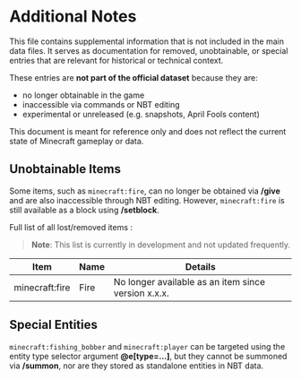 # Additional Notes
This file contains supplemental information that is not included in the main data files. It serves as documentation for removed, unobtainable, or special entries that are relevant for historical or technical context.

These entries are **not part of the official dataset** because they are:
- no longer obtainable in the game
- inaccessible via commands or NBT editing
- experimental or unreleased (e.g. snapshots, April Fools content)

This document is meant for reference only and does not reflect the current state of Minecraft gameplay or data.

## Unobtainable Items
Some items, such as `minecraft:fire`, can no longer be obtained via **/give** and are also inaccessible through NBT editing. However, `minecraft:fire` is still available as a block using **/setblock**.

Full list of all lost/removed items :

> **Note**: This list is currently in development and not updated frequently.

| Item | Name | Details |
|------|------|---------|
| minecraft:fire | Fire | No longer available as an item since version x.x.x. |

## Special Entities
`minecraft:fishing_bobber` and `minecraft:player` can be targeted using the entity type selector argument **@e[type=...]**, but they cannot be summoned via **/summon**, nor are they stored as standalone entities in NBT data.
